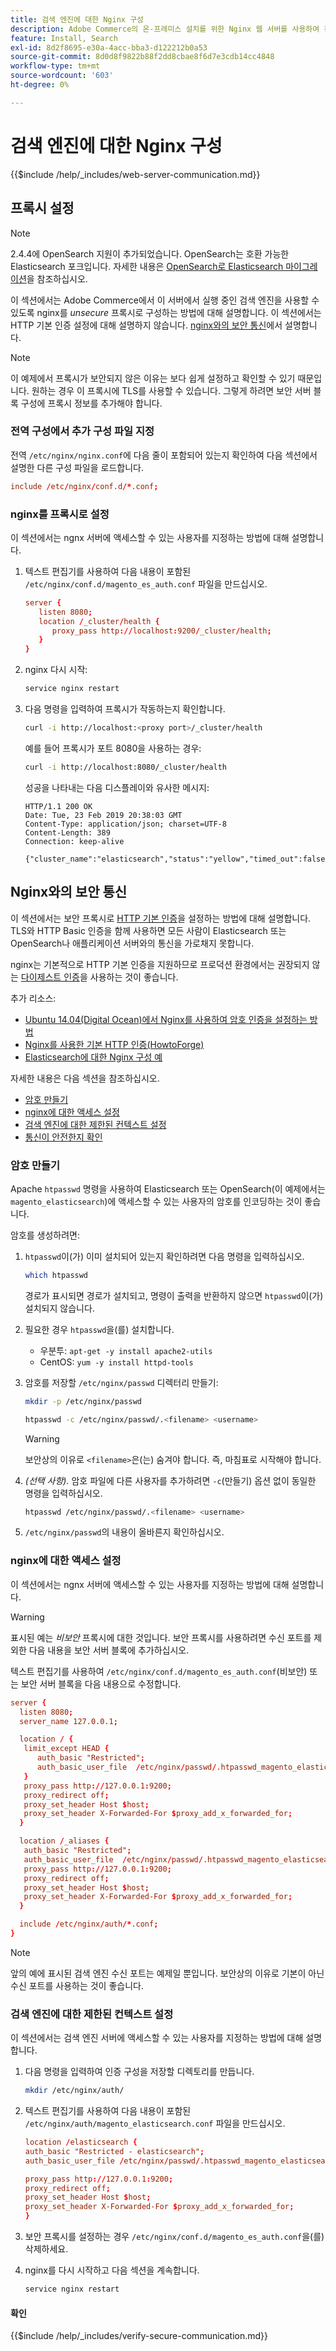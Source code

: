 ```yaml
---
title: 검색 엔진에 대한 Nginx 구성
description: Adobe Commerce의 온-프레미스 설치를 위한 Nginx 웹 서버를 사용하여 검색 엔진을 구성하려면 다음 단계를 따르십시오.
feature: Install, Search
exl-id: 8d2f8695-e30a-4acc-bba3-d122212b0a53
source-git-commit: 8d0d8f9822b88f2dd8cbae8f6d7e3cdb14cc4848
workflow-type: tm+mt
source-wordcount: '603'
ht-degree: 0%

---
```


# 검색 엔진에 대한 Nginx 구성

{{$include /help/_includes/web-server-communication.md}}

## 프록시 설정

>[!NOTE]
>
>2.4.4에 OpenSearch 지원이 추가되었습니다. OpenSearch는 호환 가능한 Elasticsearch 포크입니다. 자세한 내용은 [OpenSearch로 Elasticsearch 마이그레이션](../../../upgrade/prepare/opensearch-migration.md)을 참조하십시오.

이 섹션에서는 Adobe Commerce에서 이 서버에서 실행 중인 검색 엔진을 사용할 수 있도록 nginx를 *unsecure* 프록시로 구성하는 방법에 대해 설명합니다. 이 섹션에서는 HTTP 기본 인증 설정에 대해 설명하지 않습니다. [nginx와의 보안 통신](#secure-communication-with-nginx)에서 설명합니다.

>[!NOTE]
>
>이 예제에서 프록시가 보안되지 않은 이유는 보다 쉽게 설정하고 확인할 수 있기 때문입니다. 원하는 경우 이 프록시에 TLS를 사용할 수 있습니다. 그렇게 하려면 보안 서버 블록 구성에 프록시 정보를 추가해야 합니다.

### 전역 구성에서 추가 구성 파일 지정

전역 `/etc/nginx/nginx.conf`에 다음 줄이 포함되어 있는지 확인하여 다음 섹션에서 설명한 다른 구성 파일을 로드합니다.

```conf
include /etc/nginx/conf.d/*.conf;
```

### nginx를 프록시로 설정

이 섹션에서는 ngnx 서버에 액세스할 수 있는 사용자를 지정하는 방법에 대해 설명합니다.

1. 텍스트 편집기를 사용하여 다음 내용이 포함된 `/etc/nginx/conf.d/magento_es_auth.conf` 파일을 만드십시오.

   ```conf
   server {
      listen 8080;
      location /_cluster/health {
         proxy_pass http://localhost:9200/_cluster/health;
      }
   }
   ```

1. nginx 다시 시작:

   ```bash
   service nginx restart
   ```

1. 다음 명령을 입력하여 프록시가 작동하는지 확인합니다.

   ```bash
   curl -i http://localhost:<proxy port>/_cluster/health
   ```

   예를 들어 프록시가 포트 8080을 사용하는 경우:

   ```bash
   curl -i http://localhost:8080/_cluster/health
   ```

   성공을 나타내는 다음 디스플레이와 유사한 메시지:

   ```terminal
   HTTP/1.1 200 OK
   Date: Tue, 23 Feb 2019 20:38:03 GMT
   Content-Type: application/json; charset=UTF-8
   Content-Length: 389
   Connection: keep-alive
   
   {"cluster_name":"elasticsearch","status":"yellow","timed_out":false,"number_of_nodes":1,"number_of_data_nodes":1,"active_primary_shards":5,"active_shards":5,"relocating_shards":0,"initializing_shards":0,"unassigned_shards":5,"delayed_unassigned_shards":0,"number_of_pending_tasks":0,"number_of_in_flight_fetch":0,"task_max_waiting_in_queue_millis":0,"active_shards_percent_as_number":50.0}
   ```

## Nginx와의 보안 통신

이 섹션에서는 보안 프록시로 [HTTP 기본 인증](https://nginx.org/en/docs/http/ngx_http_auth_basic_module.html)을 설정하는 방법에 대해 설명합니다. TLS와 HTTP Basic 인증을 함께 사용하면 모든 사람이 Elasticsearch 또는 OpenSearch나 애플리케이션 서버와의 통신을 가로채지 못합니다.

nginx는 기본적으로 HTTP 기본 인증을 지원하므로 프로덕션 환경에서는 권장되지 않는 [다이제스트 인증](https://www.nginx.com/resources/wiki/modules/auth_digest/)을 사용하는 것이 좋습니다.

추가 리소스:

* [Ubuntu 14.04(Digital Ocean)에서 Nginx를 사용하여 암호 인증을 설정하는 방법](https://www.digitalocean.com/community/tutorials/how-to-set-up-password-authentication-with-nginx-on-ubuntu-14-04)
* [Nginx를 사용한 기본 HTTP 인증(HowtoForge)](https://www.howtoforge.com/basic-http-authentication-with-nginx)
* [Elasticsearch에 대한 Nginx 구성 예](https://gist.github.com/karmi/b0a9b4c111ed3023a52d)

자세한 내용은 다음 섹션을 참조하십시오.

* [암호 만들기](#create-a-password)
* [nginx에 대한 액세스 설정](#set-up-access-to-nginx)
* [검색 엔진에 대한 제한된 컨텍스트 설정](#set-up-a-restricted-context-for-the-search-engine)
* [통신이 안전한지 확인](#secure-communication-with-nginx)

### 암호 만들기

Apache `htpasswd` 명령을 사용하여 Elasticsearch 또는 OpenSearch(이 예제에서는 `magento_elasticsearch`)에 액세스할 수 있는 사용자의 암호를 인코딩하는 것이 좋습니다.

암호를 생성하려면:

1. `htpasswd`이(가) 이미 설치되어 있는지 확인하려면 다음 명령을 입력하십시오.

   ```bash
   which htpasswd
   ```

   경로가 표시되면 경로가 설치되고, 명령이 출력을 반환하지 않으면 `htpasswd`이(가) 설치되지 않습니다.

1. 필요한 경우 `htpasswd`을(를) 설치합니다.

   * 우분투: `apt-get -y install apache2-utils`
   * CentOS: `yum -y install httpd-tools`

1. 암호를 저장할 `/etc/nginx/passwd` 디렉터리 만들기:

   ```bash
   mkdir -p /etc/nginx/passwd
   ```

   ```bash
   htpasswd -c /etc/nginx/passwd/.<filename> <username>
   ```

   >[!WARNING]
   >
   >보안상의 이유로 `<filename>`은(는) 숨겨야 합니다. 즉, 마침표로 시작해야 합니다.

1. *(선택 사항).* 암호 파일에 다른 사용자를 추가하려면 `-c`(만들기) 옵션 없이 동일한 명령을 입력하십시오.

   ```bash
   htpasswd /etc/nginx/passwd/.<filename> <username>
   ```

1. `/etc/nginx/passwd`의 내용이 올바른지 확인하십시오.

### nginx에 대한 액세스 설정

이 섹션에서는 ngnx 서버에 액세스할 수 있는 사용자를 지정하는 방법에 대해 설명합니다.

>[!WARNING]
>
>표시된 예는 *비보안* 프록시에 대한 것입니다. 보안 프록시를 사용하려면 수신 포트를 제외한 다음 내용을 보안 서버 블록에 추가하십시오.

텍스트 편집기를 사용하여 `/etc/nginx/conf.d/magento_es_auth.conf`(비보안) 또는 보안 서버 블록을 다음 내용으로 수정합니다.

```conf
server {
  listen 8080;
  server_name 127.0.0.1;

  location / {
   limit_except HEAD {
      auth_basic "Restricted";
      auth_basic_user_file  /etc/nginx/passwd/.htpasswd_magento_elasticsearch;
   }
   proxy_pass http://127.0.0.1:9200;
   proxy_redirect off;
   proxy_set_header Host $host;
   proxy_set_header X-Forwarded-For $proxy_add_x_forwarded_for;
  }

  location /_aliases {
   auth_basic "Restricted";
   auth_basic_user_file  /etc/nginx/passwd/.htpasswd_magento_elasticsearch;
   proxy_pass http://127.0.0.1:9200;
   proxy_redirect off;
   proxy_set_header Host $host;
   proxy_set_header X-Forwarded-For $proxy_add_x_forwarded_for;
  }

  include /etc/nginx/auth/*.conf;
}
```

>[!NOTE]
>
>앞의 예에 표시된 검색 엔진 수신 포트는 예제일 뿐입니다. 보안상의 이유로 기본이 아닌 수신 포트를 사용하는 것이 좋습니다.

### 검색 엔진에 대한 제한된 컨텍스트 설정

이 섹션에서는 검색 엔진 서버에 액세스할 수 있는 사용자를 지정하는 방법에 대해 설명합니다.

1. 다음 명령을 입력하여 인증 구성을 저장할 디렉토리를 만듭니다.

   ```bash
   mkdir /etc/nginx/auth/
   ```

1. 텍스트 편집기를 사용하여 다음 내용이 포함된 `/etc/nginx/auth/magento_elasticsearch.conf` 파일을 만드십시오.

   ```conf
   location /elasticsearch {
   auth_basic "Restricted - elasticsearch";
   auth_basic_user_file /etc/nginx/passwd/.htpasswd_magento_elasticsearch;
   
   proxy_pass http://127.0.0.1:9200;
   proxy_redirect off;
   proxy_set_header Host $host;
   proxy_set_header X-Forwarded-For $proxy_add_x_forwarded_for;
   }
   ```

1. 보안 프록시를 설정하는 경우 `/etc/nginx/conf.d/magento_es_auth.conf`을(를) 삭제하세요.
1. nginx를 다시 시작하고 다음 섹션을 계속합니다.

   ```bash
   service nginx restart
   ```

#### 확인

{{$include /help/_includes/verify-secure-communication.md}}

